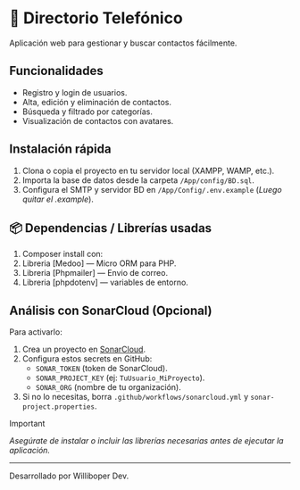 # 📒 Directorio Telefónico

Aplicación web para gestionar y buscar contactos fácilmente.

## Funcionalidades
- Registro y login de usuarios.
- Alta, edición y eliminación de contactos.
- Búsqueda y filtrado por categorías.
- Visualización de contactos con avatares.

## Instalación rápida
1. Clona o copia el proyecto en tu servidor local (XAMPP, WAMP, etc.).
2. Importa la base de datos desde la carpeta `/App/config/BD.sql`.
3. Configura el SMTP y servidor BD en `/App/Config/.env.example` (_Luego quitar el .example_).

## 📦 Dependencias / Librerías usadas
1. Composer install con:
2. Libreria [Medoo] — Micro ORM para PHP.
3. Libreria [Phpmailer] — Envio de correo.
4. Libreria [phpdotenv] — variables de entorno.

## Análisis con SonarCloud (Opcional)
Para activarlo:
1. Crea un proyecto en [SonarCloud](https://sonarcloud.io).
2. Configura estos secrets en GitHub:
   - `SONAR_TOKEN` (token de SonarCloud).
   - `SONAR_PROJECT_KEY` (ej: `TuUsuario_MiProyecto`).
   - `SONAR_ORG` (nombre de tu organización).
3. Si no lo necesitas, borra `.github/workflows/sonarcloud.yml` y `sonar-project.properties`.

> [!IMPORTANT]
> _Asegúrate de instalar o incluir las librerías necesarias antes de ejecutar la aplicación._

---
Desarrollado por Williboper Dev.

